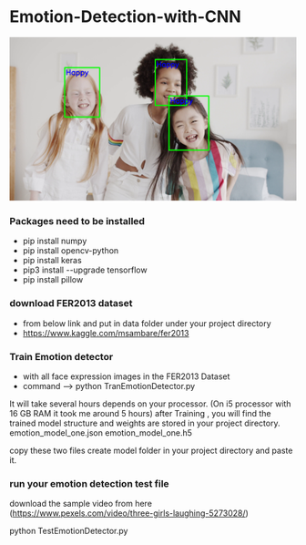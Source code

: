 # Emotion-Detection-with-CNN

![emotion_detection](https://github.com/charusharma4123/Emotion-Detection-with-CNN/blob/main/emoition_detection.png)

### Packages need to be installed
- pip install numpy
- pip install opencv-python
- pip install keras
- pip3 install --upgrade tensorflow
- pip install pillow

### download FER2013 dataset
- from below link and put in data folder under your project directory
- https://www.kaggle.com/msambare/fer2013

### Train Emotion detector
- with all face expression images in the FER2013 Dataset
- command --> python TranEmotionDetector.py

It will take several hours depends on your processor. (On i5 processor with 16 GB RAM it took me around 5 hours)
after Training , you will find the trained model structure and weights are stored in your project directory.
emotion_model_one.json
emotion_model_one.h5

copy these two files create model folder in your project directory and paste it.

### run your emotion detection test file
download the sample video from here (https://www.pexels.com/video/three-girls-laughing-5273028/) 

python TestEmotionDetector.py
